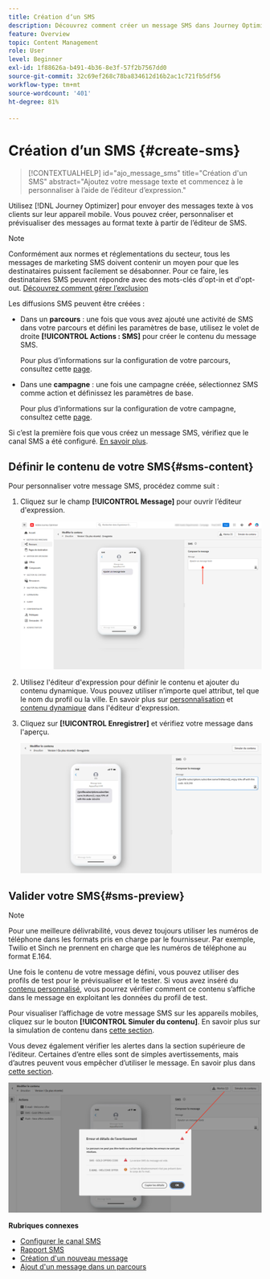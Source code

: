 ```yaml
---
title: Création dʼun SMS
description: Découvrez comment créer un message SMS dans Journey Optimizer
feature: Overview
topic: Content Management
role: User
level: Beginner
exl-id: 1f88626a-b491-4b36-8e3f-57f2b7567dd0
source-git-commit: 32c69ef268c78ba834612d16b2ac1c721fb5df56
workflow-type: tm+mt
source-wordcount: '401'
ht-degree: 81%

---
```


# Création dʼun SMS {#create-sms}

>[!CONTEXTUALHELP]
>id="ajo_message_sms"
>title="Création d&#39;un SMS"
>abstract="Ajoutez votre message texte et commencez à le personnaliser à l’aide de l’éditeur d’expression."

Utilisez [!DNL Journey Optimizer] pour envoyer des messages texte à vos clients sur leur appareil mobile. Vous pouvez créer, personnaliser et prévisualiser des messages au format texte à partir de l’éditeur de SMS.

>[!NOTE]
>
>Conformément aux normes et réglementations du secteur, tous les messages de marketing SMS doivent contenir un moyen pour que les destinataires puissent facilement se désabonner. Pour ce faire, les destinataires SMS peuvent répondre avec des mots-clés d&#39;opt-in et d&#39;opt-out. [Découvrez comment gérer l’exclusion](../privacy/opt-out.md#sms-opt-out-management-sms-opt-out-management)

Les diffusions SMS peuvent être créées :

* Dans un **parcours** : une fois que vous avez ajouté une activité de SMS dans votre parcours et défini les paramètres de base, utilisez le volet de droite **[!UICONTROL Actions : SMS]** pour créer le contenu du message SMS.

   Pour plus d’informations sur la configuration de votre parcours, consultez cette [page](../building-journeys/journey-gs.md).

* Dans une **campagne** : une fois une campagne créée, sélectionnez SMS comme action et définissez les paramètres de base.

   Pour plus d’informations sur la configuration de votre campagne, consultez cette [page](../campaigns/create-campaign.md#configure).

Si c’est la première fois que vous créez un message SMS, vérifiez que le canal SMS a été configuré. [En savoir plus](../configuration/sms-configuration.md).

## Définir le contenu de votre SMS{#sms-content}

Pour personnaliser votre message SMS, procédez comme suit :

1. Cliquez sur le champ **[!UICONTROL Message]** pour ouvrir l’éditeur d&#39;expression.

   ![](assets/sms-content.png)

1. Utilisez l&#39;éditeur d&#39;expression pour définir le contenu et ajouter du contenu dynamique. Vous pouvez utiliser n’importe quel attribut, tel que le nom du profil ou la ville. En savoir plus sur [personnalisation](../personalization/personalize.md) et [contenu dynamique](../personalization/get-started-dynamic-content.md) dans l&#39;éditeur d&#39;expression.

1. Cliquez sur **[!UICONTROL Enregistrer]** et vérifiez votre message dans l&#39;aperçu.

   ![](assets/sms-content-preview.png)

## Valider votre SMS{#sms-preview}

>[!NOTE]
>
> Pour une meilleure délivrabilité, vous devez toujours utiliser les numéros de téléphone dans les formats pris en charge par le fournisseur. Par exemple, Twilio et Sinch ne prennent en charge que les numéros de téléphone au format E.164.

Une fois le contenu de votre message défini, vous pouvez utiliser des profils de test pour le prévisualiser et le tester. Si vous avez inséré du [contenu personnalisé](../personalization/personalize.md), vous pourrez vérifier comment ce contenu s’affiche dans le message en exploitant les données du profil de test.

Pour visualiser l’affichage de votre message SMS sur les appareils mobiles, cliquez sur le bouton **[!UICONTROL Simuler du contenu]**. En savoir plus sur la simulation de contenu dans [cette section](../design/preview.md).

Vous devez également vérifier les alertes dans la section supérieure de l’éditeur.  Certaines d’entre elles sont de simples avertissements, mais d’autres peuvent vous empêcher d’utiliser le message. En savoir plus dans [cette section](alerts.md).

![](assets/sms-alert-button.png)

<!--
## How-to video

Learn how to configure, author, and include SMS messaging into your customer journeys.

>[!VIDEO](https://video.tv.adobe.com/v/344460?quality=12)
-->
**Rubriques connexes**

* [Configurer le canal SMS](../configuration/sms-configuration.md)
* [Rapport SMS](../reports/journey-global-report.md#sms-global)
* [Création d&#39;un nouveau message](get-started-content.md)
* [Ajout d&#39;un message dans un parcours](../building-journeys/journeys-message.md)
